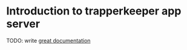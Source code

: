 # Introduction to trapperkeeper app server

TODO: write [great documentation](http://jacobian.org/writing/great-documentation/what-to-write/)
